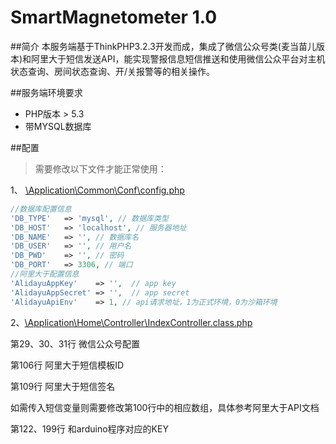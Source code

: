 SmartMagnetometer 1.0
===============
##简介
本服务端基于ThinkPHP3.2.3开发而成，集成了微信公众号类(麦当苗儿版本)和阿里大于短信发送API，能实现警报信息短信推送和使用微信公众平台对主机状态查询、房间状态查询、开/关报警等的相关操作。

##服务端环境要求
* PHP版本 > 5.3
* 带MYSQL数据库

##配置
> 需要修改以下文件才能正常使用：

1、 [\Application\Common\Conf\config.php](Application/Common/Conf/config.php)
```PHP
//数据库配置信息
'DB_TYPE'   => 'mysql', // 数据库类型
'DB_HOST'   => 'localhost', // 服务器地址
'DB_NAME'   => '', // 数据库名
'DB_USER'   => '', // 用户名
'DB_PWD'    => '', // 密码
'DB_PORT'   => 3306, // 端口
//阿里大于配置信息
'AlidayuAppKey'    => '',  // app key
'AlidayuAppSecret' => '',  // app secret
'AlidayuApiEnv'    => 1, // api请求地址，1为正式环境，0为沙箱环境
```

2、[\Application\Home\Controller\IndexController.class.php](Application/Home/Controller/IndexController.class.php)

第29、30、31行  微信公众号配置

第106行  阿里大于短信模板ID

第109行  阿里大于短信签名

如需传入短信变量则需要修改第100行中的相应数组，具体参考阿里大于API文档

第122、199行  和arduino程序对应的KEY
